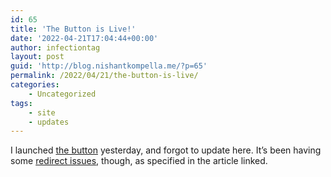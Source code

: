 ```yaml
---
id: 65
title: 'The Button is Live!'
date: '2022-04-21T17:04:44+00:00'
author: infectiontag
layout: post
guid: 'http://blog.nishantkompella.me/?p=65'
permalink: /2022/04/21/the-button-is-live/
categories:
    - Uncategorized
tags:
    - site
    - updates
---
```


I launched [the button](http://button.nishantkompella.me) yesterday, and forgot to update here. It’s been having some [redirect issues](http://blog.nishantkompella.me/2022/04/21/redirect-errors-button-issues/), though, as specified in the article linked.